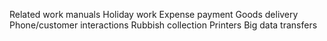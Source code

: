 Related work manuals
  Holiday work
  Expense payment
  Goods delivery
  Phone/customer interactions
  Rubbish collection
  Printers
  Big data transfers
  
